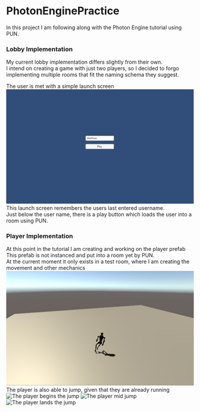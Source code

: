 # PhotonEnginePractice
In this project I am following along with the Photon Engine tutorial using PUN.<br/>

### Lobby Implementation
My current lobby implementation differs slightly from their own.<br/>
I intend on creating a game with just two players, so I decided to forgo<br/>
implementing multiple rooms that fit the naming schema they suggest.<br/>

The user is met with a simple launch screen<br/>
![The user login and connect page](Screenshots/BasicMenu.png)
This launch screen remembers the users last entered username.<br/>
Just below the user name, there is a play button which loads the user into a room using PUN.

### Player Implementation
At this point in the tutorial I am creating and working on the player prefab<br/>
This prefab is not instanced and put into a room yet by PUN.<br/>
At the current moment it only exists in a test room, where I am creating the movement and other mechanics<br/>
![The player prefab running](Screenshots/Running.png)
The player is also able to jump, given that they are already running<br/>
![The player begins the jump](Screenshots/Jump1)
![The player mid jump](Screenshots/Jump2)
![The player lands the jump](Screenshots/Jump3)
